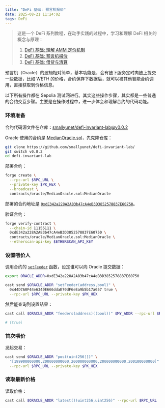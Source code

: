 ```yaml
---
title: "DeFi 基础: 预言机报价"
date: 2025-08-21 11:24:02
tags: DeFi
---
```


> 这是一个 DeFi 系列教程，在动手实践的过程中，学习和理解 DeFi 相关的概念与原理：
> 1. [DeFi 基础: 理解 AMM 定价机制](/2025/08/20/DeFi基础1/)
> 2. [DeFi 基础: 预言机报价](/2025/08/21/DeFi基础2/)
> 3. [DeFi 基础: 借贷与清算](/2025/08/21/DeFi基础3/)

预言机（Oracle）的逻辑相对简单，基本功能是，会有链下服务定时向链上提交一些数据，比如 WETH 的价格，合约保存下数据后，就可以被其他智能合约调用，直接获取到价格信息。

以下所有操作都在 Sepolia 测试网进行。其实这些操作步骤，其实都是一些普通的合约交互步骤。主要是在操作过程中，进一步体会和理解合约的代码功能。

### 环境准备

合约代码源文件在仓库：[smallyunet/defi-invariant-lab@v0.0.2](https://github.com/smallyunet/defi-invariant-lab/tree/v0.0.2)

Oracle 使用的合约是 [MedianOracle.sol](https://github.com/smallyunet/defi-invariant-lab/blob/v0.0.2/contracts/oracle/MedianOracle.sol)，先克隆仓库：

```bash
git clone https://github.com/smallyunet/defi-invariant-lab/
git switch v0.0.2
cd defi-invariant-lab
```

部署合约：

```bash
forge create \
  --rpc-url $RPC_URL \
  --private-key $PK_HEX \
  --broadcast \
  contracts/oracle/MedianOracle.sol:MedianOracle
```

部署的合约地址是 [`0xdE342a228A2A83b47cA4eB3D3852578837E60750`](https://sepolia.etherscan.io/address/0xdE342a228A2A83b47cA4eB3D3852578837E60750)。

验证合约：

```bash
forge verify-contract \
  --chain-id 11155111 \
  0xdE342a228A2A83b47cA4eB3D3852578837E60750 \
  contracts/oracle/MedianOracle.sol:MedianOracle \
  --etherscan-api-key $ETHERSCAN_API_KEY
```

### 设置喂价人

调用合约的 [`setFeeder`](https://github.com/smallyunet/defi-invariant-lab/blob/v0.0.2/contracts/oracle/MedianOracle.sol#L14) 函数，设定谁可以向 Oracle 提交数据：

```bash
export ORACLE_ADDR=0xdE342a228A2A83b47cA4eB3D3852578837E60750

cast send $ORACLE_ADDR "setFeeder(address,bool)" \
  0x44D7A0F44e6340E666ddaE70dF6eEa9b5b17a657 true \
  --rpc-url $RPC_URL --private-key $PK_HEX
```

然后能查询到设置结果：

```bash
cast call $ORACLE_ADDR "feeders(address)((bool))" $MY_ADDR --rpc-url $RPC_URL

# (true)
```

### 首次喂价

发起交易：

```bash
cast send $ORACLE_ADDR "post(uint256[])" \
  "[199900000000,200000000000,200000000000,200000000000,200100000000]" \
  --rpc-url $RPC_URL --private-key $PK_HEX
```

### 读取最新价格

读取价格：

```bash
cast call $ORACLE_ADDR "latest()(uint256,uint256)" --rpc-url $RPC_URL
```


